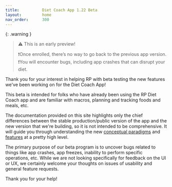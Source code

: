 ```yaml
---
title:          Diet Coach App 1.22 Beta
layout:         home
nav_order:      300
---
```


{: .warning }
> ⚠️ This is an early preview!
> 
> ❗️Once enrolled, there’s no way to go back to the previous app version.<br />
> ❗️You will encounter bugs, including app crashes that can disrupt your diet.

Thank you for your interest in helping RP with beta testing the new features we've been working on for the Diet Coach App!

This beta is intended for folks who have already been using the RP Diet Coach app and are familiar with macros, planning and tracking foods and meals, etc.

The documentation provided on this site highlights only the chief differences between the stable production/public version of the app and the new version that we're building, so it is not intended to be comprehensive. It will guide you through understanding the new [conceptual paradigms](/docs/diet-coach-app/1.22-beta/concepts/) and [features](/docs/diet-coach-app/1.22-beta/features/) at a pretty high level.

The primary purpose of our beta program is to uncover bugs related to things like app crashes, app freezes, inability to perform specific operations, etc. While we are not looking specifically for feedback on the UI or UX, we certainly welcome your thoughts on issues of usability and general feature requests.

Thank you for your help!